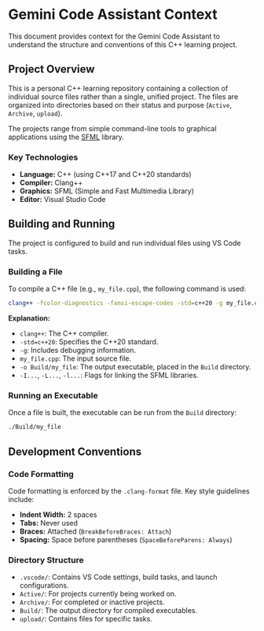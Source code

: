 # Gemini Code Assistant Context

This document provides context for the Gemini Code Assistant to understand the structure and conventions of this C++ learning project.

## Project Overview

This is a personal C++ learning repository containing a collection of individual source files rather than a single, unified project. The files are organized into directories based on their status and purpose (`Active`, `Archive`, `upload`).

The projects range from simple command-line tools to graphical applications using the [SFML](https://www.sfml-dev.org/) library.

### Key Technologies
*   **Language:** C++ (using C++17 and C++20 standards)
*   **Compiler:** Clang++
*   **Graphics:** SFML (Simple and Fast Multimedia Library)
*   **Editor:** Visual Studio Code

## Building and Running

The project is configured to build and run individual files using VS Code tasks.

### Building a File

To compile a C++ file (e.g., `my_file.cpp`), the following command is used:

```bash
clang++ -fcolor-diagnostics -fansi-escape-codes -std=c++20 -g my_file.cpp -o Build/my_file -I/opt/homebrew/Cellar/sfml/2.6.1/include -L/opt/homebrew/Cellar/sfml/2.6.1/lib -lsfml-graphics -lsfml-window -lsfml-system
```

**Explanation:**

*   `clang++`: The C++ compiler.
*   `-std=c++20`: Specifies the C++20 standard.
*   `-g`: Includes debugging information.
*   `my_file.cpp`: The input source file.
*   `-o Build/my_file`: The output executable, placed in the `Build` directory.
*   `-I...`, `-L...`, `-l...`: Flags for linking the SFML libraries.

### Running an Executable

Once a file is built, the executable can be run from the `Build` directory:

```bash
./Build/my_file
```

## Development Conventions

### Code Formatting

Code formatting is enforced by the `.clang-format` file. Key style guidelines include:

*   **Indent Width:** 2 spaces
*   **Tabs:** Never used
*   **Braces:** Attached (`BreakBeforeBraces: Attach`)
*   **Spacing:** Space before parentheses (`SpaceBeforeParens: Always`)

### Directory Structure

*   `.vscode/`: Contains VS Code settings, build tasks, and launch configurations.
*   `Active/`: For projects currently being worked on.
*   `Archive/`: For completed or inactive projects.
*   `Build/`: The output directory for compiled executables.
*   `upload/`: Contains files for specific tasks.
